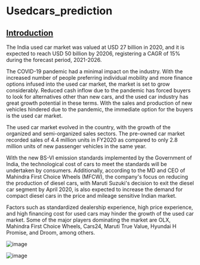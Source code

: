 # Usedcars_prediction

## <u>Introduction</u>
<p>The India used car market was valued at USD 27 billion in 2020, and it is expected to reach USD 50 billion by 20206, registering a CAGR of 15% during the forecast period, 2021-2026.</p>

<p>The COVID-19 pandemic had a minimal impact on the industry. With the increased number of people preferring individual mobility and more finance options infused into the used car market, the market is set to grow considerably. Reduced cash inflow due to the pandemic has forced buyers to look for alternatives other than new cars, and the used car industry has great growth potential in these terms. With the sales and production of new vehicles hindered due to the pandemic, the immediate option for the buyers is the used car market.</p>

<p>The used car market evolved in the country, with the growth of the organized and semi-organized sales sectors. The pre-owned car market recorded sales of 4.4 million units in FY2020 as compared to only 2.8 million units of new passenger vehicles in the same year.</p>

<p>With the new BS-VI emission standards implemented by the Government of India, the technological cost of cars to meet the standards will be undertaken by consumers. Additionally, according to the MD and CEO of Mahindra First Choice Wheels (MFCW), the company's focus on reducing the production of diesel cars, with Maruti Suzuki's decision to exit the diesel car segment by April 2020, is also expected to increase the demand for compact diesel cars in the price and mileage sensitive Indian market.</p>

<p>Factors such as standardized dealership experience, high price experience, and high financing cost for used cars may hinder the growth of the used car market. Some of the major players dominating the market are OLX, Mahindra First Choice Wheels, Cars24, Maruti True Value, Hyundai H Promise, and Droom, among others.</p>

![image](https://user-images.githubusercontent.com/91599788/138348082-e9332bd4-bd24-4ec8-ae95-a26f041e7739.png)

![image](https://user-images.githubusercontent.com/91599788/138348176-fd31ba61-4187-452c-8ec2-cce5679b6921.png)

